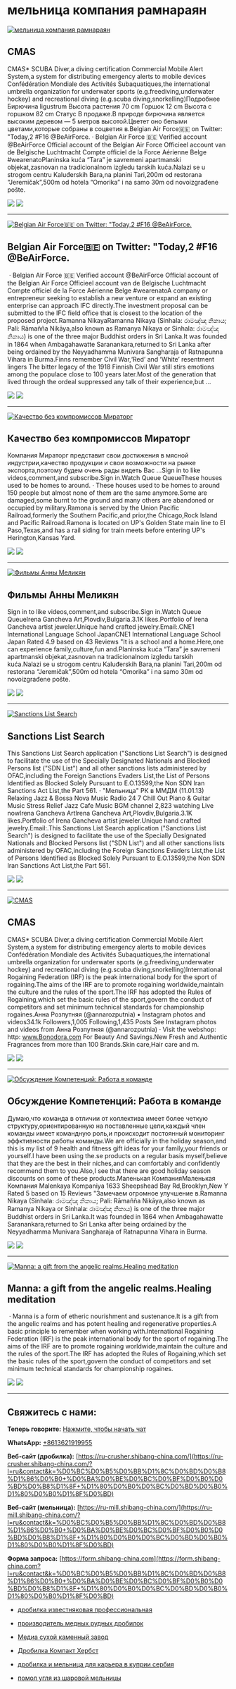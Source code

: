 # мельница компания рамнараян

<a href="https://swt.shibang-china.com/?l=ru&img&k=%D0%BC%D0%B5%D0%BB%D1%8C%D0%BD%D0%B8%D1%86%D0%B0+%D0%BA%D0%BE%D0%BC%D0%BF%D0%B0%D0%BD%D0%B8%D1%8F+%D1%80%D0%B0%D0%BC%D0%BD%D0%B0%D1%80%D0%B0%D1%8F%D0%BD" target="_blank">![мельница компания рамнараян](http://static.shibang-china.com/all-800x300/1124.jpg)</a>

## CMAS
CMAS* SCUBA Diver,a diving certification Commercial Mobile Alert System,a system for distributing emergency alerts to mobile devices Conf&#233;d&#233;ration Mondiale des Activit&#233;s Subaquatiques,the international umbrella organization for underwater sports (e.g.freediving,underwater hockey) and recreational diving (e.g.scuba diving,snorkelling)Подробнее Бирючина ligustrum Высота растения 70 cm Горшок 12 cm Высота с горшком 82 cm Статус В продаже.В природе бирючина является высоким деревом — 5 метров высотой.Цветет оно белыми цветами,которые собраны в соцветия в.Belgian Air Force🇧🇪 on Twitter: &quot;Today,2 #F16 @BeAirForce.&nbsp;&#0183;&#32;Belgian Air Force 🇧🇪 Verified account @BeAirForce Official account of the Belgian Air Force Officieel account van de Belgische Luchtmacht Compte officiel de la Force A&#233;rienne Belge #wearenatoPlaninska kuća “Tara” je savremeni apartmanski objekat,zasnovan na tradicionalnom izgledu tarskih kuća.Nalazi se u strogom centru Kaluđerskih Bara,na planini Tari,200m od restorana “Jeremičak”,500m od hotela “Omorika” i na samo 30m od novoizgrađene pošte.


<a href="https://whatsapp.shibangsoft.com/WhatsApp.php" target="_blank" title="WhatsApp">![](http://static.shibang-china.com/icon/whatsapp.png)</a> <a href="https://swt.shibang-china.com/?l=ru&icon&k=%D0%BC%D0%B5%D0%BB%D1%8C%D0%BD%D0%B8%D1%86%D0%B0+%D0%BA%D0%BE%D0%BC%D0%BF%D0%B0%D0%BD%D0%B8%D1%8F+%D1%80%D0%B0%D0%BC%D0%BD%D0%B0%D1%80%D0%B0%D1%8F%D0%BD" target="_blank">![](http://static.shibang-china.com/icon/chat-ru.png)</a>

---

<a href="https://swt.shibang-china.com/?l=ru&img&k=%D0%BC%D0%B5%D0%BB%D1%8C%D0%BD%D0%B8%D1%86%D0%B0+%D0%BA%D0%BE%D0%BC%D0%BF%D0%B0%D0%BD%D0%B8%D1%8F+%D1%80%D0%B0%D0%BC%D0%BD%D0%B0%D1%80%D0%B0%D1%8F%D0%BD" target="_blank">![Belgian Air Force🇧🇪 on Twitter: &quot;Today,2 #F16 @BeAirForce.](http://static.shibang-china.com/all-800x300/1333.jpg)</a>

## Belgian Air Force🇧🇪 on Twitter: &quot;Today,2 #F16 @BeAirForce.
&nbsp;&#0183;&#32;Belgian Air Force 🇧🇪 Verified account @BeAirForce Official account of the Belgian Air Force Officieel account van de Belgische Luchtmacht Compte officiel de la Force A&#233;rienne Belge #wearenatoA company or entrepreneur seeking to establish a new venture or expand an existing enterprise can approach IFC directly.The investment proposal can be submitted to the IFC field office that is closest to the location of the proposed project.Ramanna NikayaRamanna Nikaya (Sinhala: රාමඤ්ඤ නිකාය; Pali: Rāma&#241;&#241;a Nikāya,also known as Ramanya Nikaya or Sinhala: රාමඤ්ඤ නිකාය) is one of the three major Buddhist orders in Sri Lanka.It was founded in 1864 when Ambagahawatte Saranankara,returned to Sri Lanka after being ordained by the Neyyadhamma Munivara Sangharaja of Ratnapunna Vihara in Burma.Finns remember Civil War,‘Red’ and ‘White’ resentment lingers The bitter legacy of the 1918 Finnish Civil War still stirs emotions among the populace close to 100 years later.Most of the generation that lived through the ordeal suppressed any talk of their experience,but …


<a href="https://whatsapp.shibangsoft.com/WhatsApp.php" target="_blank" title="WhatsApp">![](http://static.shibang-china.com/icon/whatsapp.png)</a> <a href="https://swt.shibang-china.com/?l=ru&icon&k=%D0%BC%D0%B5%D0%BB%D1%8C%D0%BD%D0%B8%D1%86%D0%B0+%D0%BA%D0%BE%D0%BC%D0%BF%D0%B0%D0%BD%D0%B8%D1%8F+%D1%80%D0%B0%D0%BC%D0%BD%D0%B0%D1%80%D0%B0%D1%8F%D0%BD" target="_blank">![](http://static.shibang-china.com/icon/chat-ru.png)</a>

---

<a href="https://swt.shibang-china.com/?l=ru&img&k=%D0%BC%D0%B5%D0%BB%D1%8C%D0%BD%D0%B8%D1%86%D0%B0+%D0%BA%D0%BE%D0%BC%D0%BF%D0%B0%D0%BD%D0%B8%D1%8F+%D1%80%D0%B0%D0%BC%D0%BD%D0%B0%D1%80%D0%B0%D1%8F%D0%BD" target="_blank">![Качество без компромиссов Мираторг](http://static.shibang-china.com/all-800x300/1188.jpg)</a>

## Качество без компромиссов Мираторг
Компания Мираторг представит свои достижения в мясной индустрии,качество продукции и свои возможности на рынке экспорта,поэтому будем очень рады видеть Вас …Sign in to like videos,comment,and subscribe.Sign in.Watch Queue QueueThese houses used to be homes to around.&nbsp;&#0183;&#32;These houses used to be homes to around 150 people but almost none of them are the same anymore.Some are damaged,some burnt to the ground and many others are abandoned or occupied by military.Ramona is served by the Union Pacific Railroad,formerly the Southern Pacific,and prior,the Chicago,Rock Island and Pacific Railroad.Ramona is located on UP's Golden State main line to El Paso,Texas,and has a rail siding for train meets before entering UP's Herington,Kansas Yard.


<a href="https://whatsapp.shibangsoft.com/WhatsApp.php" target="_blank" title="WhatsApp">![](http://static.shibang-china.com/icon/whatsapp.png)</a> <a href="https://swt.shibang-china.com/?l=ru&icon&k=%D0%BC%D0%B5%D0%BB%D1%8C%D0%BD%D0%B8%D1%86%D0%B0+%D0%BA%D0%BE%D0%BC%D0%BF%D0%B0%D0%BD%D0%B8%D1%8F+%D1%80%D0%B0%D0%BC%D0%BD%D0%B0%D1%80%D0%B0%D1%8F%D0%BD" target="_blank">![](http://static.shibang-china.com/icon/chat-ru.png)</a>

---

<a href="https://swt.shibang-china.com/?l=ru&img&k=%D0%BC%D0%B5%D0%BB%D1%8C%D0%BD%D0%B8%D1%86%D0%B0+%D0%BA%D0%BE%D0%BC%D0%BF%D0%B0%D0%BD%D0%B8%D1%8F+%D1%80%D0%B0%D0%BC%D0%BD%D0%B0%D1%80%D0%B0%D1%8F%D0%BD" target="_blank">![Фильмы Анны Меликян](http://static.shibang-china.com/all-800x300/1514.jpg)</a>

## Фильмы Анны Меликян
Sign in to like videos,comment,and subscribe.Sign in.Watch Queue QueueIrena Gancheva Art,Plovdiv,Bulgaria.3.1K likes.Portfolio of Irena Gancheva artist jeweler.Unique hand crafted jewelry.Email:.CNE1 International Language School JapanCNE1 International Language School Japan  Rated 4.9 based on 43 Reviews &quot;It is a school and a home.Here,one can experience family,culture,fun and.Planinska kuća “Tara” je savremeni apartmanski objekat,zasnovan na tradicionalnom izgledu tarskih kuća.Nalazi se u strogom centru Kaluđerskih Bara,na planini Tari,200m od restorana “Jeremičak”,500m od hotela “Omorika” i na samo 30m od novoizgrađene pošte.


<a href="https://whatsapp.shibangsoft.com/WhatsApp.php" target="_blank" title="WhatsApp">![](http://static.shibang-china.com/icon/whatsapp.png)</a> <a href="https://swt.shibang-china.com/?l=ru&icon&k=%D0%BC%D0%B5%D0%BB%D1%8C%D0%BD%D0%B8%D1%86%D0%B0+%D0%BA%D0%BE%D0%BC%D0%BF%D0%B0%D0%BD%D0%B8%D1%8F+%D1%80%D0%B0%D0%BC%D0%BD%D0%B0%D1%80%D0%B0%D1%8F%D0%BD" target="_blank">![](http://static.shibang-china.com/icon/chat-ru.png)</a>

---

<a href="https://swt.shibang-china.com/?l=ru&img&k=%D0%BC%D0%B5%D0%BB%D1%8C%D0%BD%D0%B8%D1%86%D0%B0+%D0%BA%D0%BE%D0%BC%D0%BF%D0%B0%D0%BD%D0%B8%D1%8F+%D1%80%D0%B0%D0%BC%D0%BD%D0%B0%D1%80%D0%B0%D1%8F%D0%BD" target="_blank">![Sanctions List Search](http://static.shibang-china.com/all-800x300/899.jpg)</a>

## Sanctions List Search
This Sanctions List Search application (&quot;Sanctions List Search&quot;) is designed to facilitate the use of the Specially Designated Nationals and Blocked Persons list (&quot;SDN List&quot;) and all other sanctions lists administered by OFAC,including the Foreign Sanctions Evaders List,the List of Persons Identified as Blocked Solely Pursuant to E.O.13599,the Non SDN Iran Sanctions Act List,the Part 561.&nbsp;&#0183;&#32;&quot;Мельница&quot; РК в ММДМ (11.01.13) Relaxing Jazz &amp; Bossa Nova Music Radio 24 7 Chill Out Piano &amp; Guitar Music Stress Relief Jazz Cafe Music BGM channel 2,823 watching Live nowIrena Gancheva ArtIrena Gancheva Art,Plovdiv,Bulgaria.3.1K likes.Portfolio of Irena Gancheva artist jeweler.Unique hand crafted jewelry.Email:.This Sanctions List Search application (&quot;Sanctions List Search&quot;) is designed to facilitate the use of the Specially Designated Nationals and Blocked Persons list (&quot;SDN List&quot;) and all other sanctions lists administered by OFAC,including the Foreign Sanctions Evaders List,the List of Persons Identified as Blocked Solely Pursuant to E.O.13599,the Non SDN Iran Sanctions Act List,the Part 561.


<a href="https://whatsapp.shibangsoft.com/WhatsApp.php" target="_blank" title="WhatsApp">![](http://static.shibang-china.com/icon/whatsapp.png)</a> <a href="https://swt.shibang-china.com/?l=ru&icon&k=%D0%BC%D0%B5%D0%BB%D1%8C%D0%BD%D0%B8%D1%86%D0%B0+%D0%BA%D0%BE%D0%BC%D0%BF%D0%B0%D0%BD%D0%B8%D1%8F+%D1%80%D0%B0%D0%BC%D0%BD%D0%B0%D1%80%D0%B0%D1%8F%D0%BD" target="_blank">![](http://static.shibang-china.com/icon/chat-ru.png)</a>

---

<a href="https://swt.shibang-china.com/?l=ru&img&k=%D0%BC%D0%B5%D0%BB%D1%8C%D0%BD%D0%B8%D1%86%D0%B0+%D0%BA%D0%BE%D0%BC%D0%BF%D0%B0%D0%BD%D0%B8%D1%8F+%D1%80%D0%B0%D0%BC%D0%BD%D0%B0%D1%80%D0%B0%D1%8F%D0%BD" target="_blank">![CMAS](http://static.shibang-china.com/all-800x300/365.jpg)</a>

## CMAS
CMAS* SCUBA Diver,a diving certification Commercial Mobile Alert System,a system for distributing emergency alerts to mobile devices Conf&#233;d&#233;ration Mondiale des Activit&#233;s Subaquatiques,the international umbrella organization for underwater sports (e.g.freediving,underwater hockey) and recreational diving (e.g.scuba diving,snorkelling)International Rogaining Federation (IRF) is the peak international body for the sport of rogaining.The aims of the IRF are to promote rogaining worldwide,maintain the culture and the rules of the sport.The IRF has adopted the Rules of Rogaining,which set the basic rules of the sport,govern the conduct of competitors and set minimum technical standards for championship rogaines.Анна Розпутняя (@annarozputnia) • Instagram photos and videos34.1k Followers,1,005 Following,1,435 Posts See Instagram photos and videos from Анна Розпутняя (@annarozputnia)&nbsp;&#0183;&#32;Visit the webshop: http: www.Bonodora.com For Beauty And Savings.New Fresh and Authentic Fragrances from more than 100 Brands.Skin care,Hair care and m.


<a href="https://whatsapp.shibangsoft.com/WhatsApp.php" target="_blank" title="WhatsApp">![](http://static.shibang-china.com/icon/whatsapp.png)</a> <a href="https://swt.shibang-china.com/?l=ru&icon&k=%D0%BC%D0%B5%D0%BB%D1%8C%D0%BD%D0%B8%D1%86%D0%B0+%D0%BA%D0%BE%D0%BC%D0%BF%D0%B0%D0%BD%D0%B8%D1%8F+%D1%80%D0%B0%D0%BC%D0%BD%D0%B0%D1%80%D0%B0%D1%8F%D0%BD" target="_blank">![](http://static.shibang-china.com/icon/chat-ru.png)</a>

---

<a href="https://swt.shibang-china.com/?l=ru&img&k=%D0%BC%D0%B5%D0%BB%D1%8C%D0%BD%D0%B8%D1%86%D0%B0+%D0%BA%D0%BE%D0%BC%D0%BF%D0%B0%D0%BD%D0%B8%D1%8F+%D1%80%D0%B0%D0%BC%D0%BD%D0%B0%D1%80%D0%B0%D1%8F%D0%BD" target="_blank">![Обсуждение Компетенций: Работа в команде](http://static.shibang-china.com/all-800x300/78.jpg)</a>

## Обсуждение Компетенций: Работа в команде
Думаю,что команда в отличии от коллектива имеет более четкую структуру,ориентированную на поставленные цели,каждый член команды имеет командную роль,и происходит постоянный мониторинг эффктивности работы команды.We are officially in the holiday season,and this is my list of 9 health and fitness gift ideas for your family,your friends or yourself.I have been using the.se products on a regular basis myself,believe that they are the best in their niches,and can comfortably and confidently recommend them to you.Also,I see that there are good holiday season discounts on some of these products.Маленькая КомпанияМаленькая Компания Malenkaya Kompaniya 1633 Sheepshead Bay Rd,Brooklyn,New Y Rated 5 based on 15 Reviews &quot;Замечаем огромное улучшение в.Ramanna Nikaya (Sinhala: රාමඤ්ඤ නිකාය; Pali: Rāma&#241;&#241;a Nikāya,also known as Ramanya Nikaya or Sinhala: රාමඤ්ඤ නිකාය) is one of the three major Buddhist orders in Sri Lanka.It was founded in 1864 when Ambagahawatte Saranankara,returned to Sri Lanka after being ordained by the Neyyadhamma Munivara Sangharaja of Ratnapunna Vihara in Burma.


<a href="https://whatsapp.shibangsoft.com/WhatsApp.php" target="_blank" title="WhatsApp">![](http://static.shibang-china.com/icon/whatsapp.png)</a> <a href="https://swt.shibang-china.com/?l=ru&icon&k=%D0%BC%D0%B5%D0%BB%D1%8C%D0%BD%D0%B8%D1%86%D0%B0+%D0%BA%D0%BE%D0%BC%D0%BF%D0%B0%D0%BD%D0%B8%D1%8F+%D1%80%D0%B0%D0%BC%D0%BD%D0%B0%D1%80%D0%B0%D1%8F%D0%BD" target="_blank">![](http://static.shibang-china.com/icon/chat-ru.png)</a>

---

<a href="https://swt.shibang-china.com/?l=ru&img&k=%D0%BC%D0%B5%D0%BB%D1%8C%D0%BD%D0%B8%D1%86%D0%B0+%D0%BA%D0%BE%D0%BC%D0%BF%D0%B0%D0%BD%D0%B8%D1%8F+%D1%80%D0%B0%D0%BC%D0%BD%D0%B0%D1%80%D0%B0%D1%8F%D0%BD" target="_blank">![Manna: a gift from the angelic realms.Healing meditation](http://static.shibang-china.com/all-800x300/1223.jpg)</a>

## Manna: a gift from the angelic realms.Healing meditation
&nbsp;&#0183;&#32;Manna is a form of etheric nourishment and sustenance.It is a gift from the angelic realms and has potent healing and regenerative properties.A basic principle to remember when working with.International Rogaining Federation (IRF) is the peak international body for the sport of rogaining.The aims of the IRF are to promote rogaining worldwide,maintain the culture and the rules of the sport.The IRF has adopted the Rules of Rogaining,which set the basic rules of the sport,govern the conduct of competitors and set minimum technical standards for championship rogaines.

<a href="https://whatsapp.shibangsoft.com/WhatsApp.php" target="_blank" title="WhatsApp">![](http://static.shibang-china.com/icon/whatsapp.png)</a> <a href="https://swt.shibang-china.com/?l=ru&icon&k=%D0%BC%D0%B5%D0%BB%D1%8C%D0%BD%D0%B8%D1%86%D0%B0+%D0%BA%D0%BE%D0%BC%D0%BF%D0%B0%D0%BD%D0%B8%D1%8F+%D1%80%D0%B0%D0%BC%D0%BD%D0%B0%D1%80%D0%B0%D1%8F%D0%BD" target="_blank">![](http://static.shibang-china.com/icon/chat-ru.png)</a>

---
## Свяжитесь с нами:

**Теперь говорите:** [Нажмите, чтобы начать чат](https://swt.shibang-china.com?l=ru&contact&k=%D0%BC%D0%B5%D0%BB%D1%8C%D0%BD%D0%B8%D1%86%D0%B0+%D0%BA%D0%BE%D0%BC%D0%BF%D0%B0%D0%BD%D0%B8%D1%8F+%D1%80%D0%B0%D0%BC%D0%BD%D0%B0%D1%80%D0%B0%D1%8F%D0%BD)

**WhatsApp:**  [+8613621919955](https://whatsapp.shibangsoft.com/WhatsApp.php)

**Веб-сайт (дробилка):** [https://ru-crusher.shibang-china.com/](https://ru-crusher.shibang-china.com/?l=ru&contact&k=%D0%BC%D0%B5%D0%BB%D1%8C%D0%BD%D0%B8%D1%86%D0%B0+%D0%BA%D0%BE%D0%BC%D0%BF%D0%B0%D0%BD%D0%B8%D1%8F+%D1%80%D0%B0%D0%BC%D0%BD%D0%B0%D1%80%D0%B0%D1%8F%D0%BD)

**Веб-сайт (мельница):** [https://ru-mill.shibang-china.com/](https://ru-mill.shibang-china.com/?l=ru&contact&k=%D0%BC%D0%B5%D0%BB%D1%8C%D0%BD%D0%B8%D1%86%D0%B0+%D0%BA%D0%BE%D0%BC%D0%BF%D0%B0%D0%BD%D0%B8%D1%8F+%D1%80%D0%B0%D0%BC%D0%BD%D0%B0%D1%80%D0%B0%D1%8F%D0%BD)

**Форма запроса:** [https://form.shibang-china.com](https://form.shibang-china.com?l=ru&contact&k=%D0%BC%D0%B5%D0%BB%D1%8C%D0%BD%D0%B8%D1%86%D0%B0+%D0%BA%D0%BE%D0%BC%D0%BF%D0%B0%D0%BD%D0%B8%D1%8F+%D1%80%D0%B0%D0%BC%D0%BD%D0%B0%D1%80%D0%B0%D1%8F%D0%BD)

* [дробилка известняковая профессиональная](../133/%D0%B4%D1%80%D0%BE%D0%B1%D0%B8%D0%BB%D0%BA%D0%B0%20%D0%B8%D0%B7%D0%B2%D0%B5%D1%81%D1%82%D0%BD%D1%8F%D0%BA%D0%BE%D0%B2%D0%B0%D1%8F%20%D0%BF%D1%80%D0%BE%D1%84%D0%B5%D1%81%D1%81%D0%B8%D0%BE%D0%BD%D0%B0%D0%BB%D1%8C%D0%BD%D0%B0%D1%8F.md)

* [производитель медных рудных дробилок](../132/%D0%BF%D1%80%D0%BE%D0%B8%D0%B7%D0%B2%D0%BE%D0%B4%D0%B8%D1%82%D0%B5%D0%BB%D1%8C%20%D0%BC%D0%B5%D0%B4%D0%BD%D1%8B%D1%85%20%D1%80%D1%83%D0%B4%D0%BD%D1%8B%D1%85%20%D0%B4%D1%80%D0%BE%D0%B1%D0%B8%D0%BB%D0%BE%D0%BA.md)

* [Медиа сухой каменный завод](../135/%D0%9C%D0%B5%D0%B4%D0%B8%D0%B0%20%D1%81%D1%83%D1%85%D0%BE%D0%B9%20%D0%BA%D0%B0%D0%BC%D0%B5%D0%BD%D0%BD%D1%8B%D0%B9%20%D0%B7%D0%B0%D0%B2%D0%BE%D0%B4.md)

* [Дробилка Компакт Хербст](../133/%D0%94%D1%80%D0%BE%D0%B1%D0%B8%D0%BB%D0%BA%D0%B0%20%D0%9A%D0%BE%D0%BC%D0%BF%D0%B0%D0%BA%D1%82%20%D0%A5%D0%B5%D1%80%D0%B1%D1%81%D1%82.md)

* [дробилка и мельница для карьера в куприи сербия](../134/%D0%B4%D1%80%D0%BE%D0%B1%D0%B8%D0%BB%D0%BA%D0%B0%20%D0%B8%20%D0%BC%D0%B5%D0%BB%D1%8C%D0%BD%D0%B8%D1%86%D0%B0%20%D0%B4%D0%BB%D1%8F%20%D0%BA%D0%B0%D1%80%D1%8C%D0%B5%D1%80%D0%B0%20%D0%B2%20%D0%BA%D1%83%D0%BF%D1%80%D0%B8%D0%B8%20%D1%81%D0%B5%D1%80%D0%B1%D0%B8%D1%8F.md)

* [помол угля из шаровой мельницы](../132/%D0%BF%D0%BE%D0%BC%D0%BE%D0%BB%20%D1%83%D0%B3%D0%BB%D1%8F%20%D0%B8%D0%B7%20%D1%88%D0%B0%D1%80%D0%BE%D0%B2%D0%BE%D0%B9%20%D0%BC%D0%B5%D0%BB%D1%8C%D0%BD%D0%B8%D1%86%D1%8B.md)